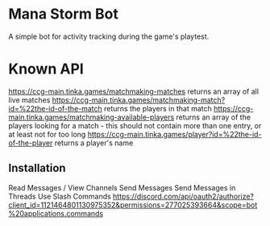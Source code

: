 # Mana Storm Bot
A simple bot for activity tracking during the game's playtest.

# Known API 
https://ccg-main.tinka.games/matchmaking-matches returns an array of all live matches
https://ccg-main.tinka.games/matchmaking-match?id=%22the-id-of-the-match returns the players in that match
https://ccg-main.tinka.games/matchmaking-available-players returns an array of the players looking for a match - this should not contain more than one entry, or at least not for too long
https://ccg-main.tinka.games/player?id=%22the-id-of-the-player returns a player's name

## Installation
Read Messages / View Channels
Send Messages
Send Messages in Threads
Use Slash Commands
https://discord.com/api/oauth2/authorize?client_id=1121464801130975352&permissions=277025393664&scope=bot%20applications.commands